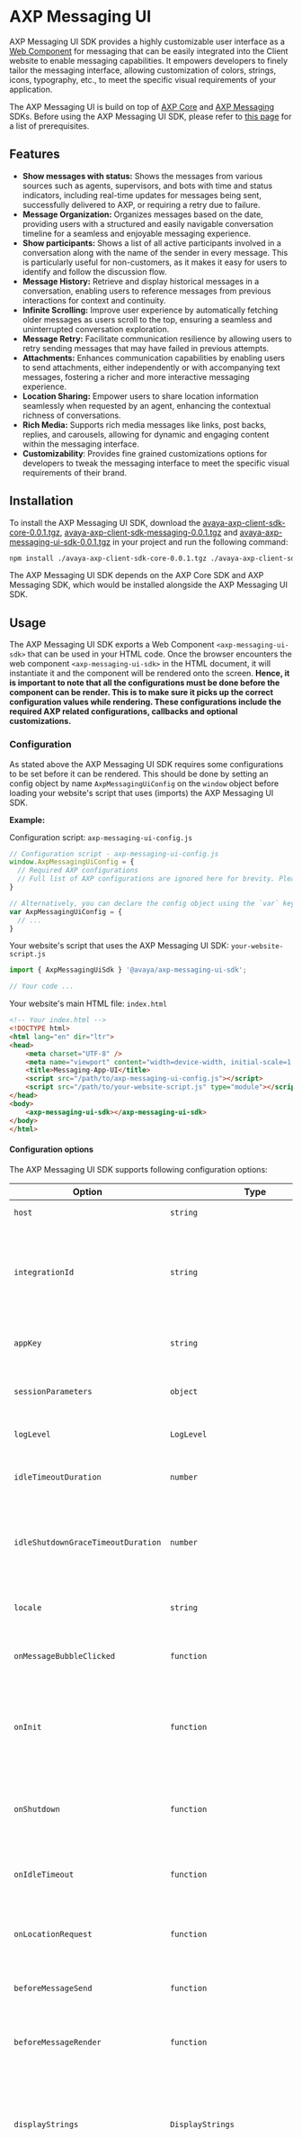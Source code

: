 # AXP Messaging UI

AXP Messaging UI SDK provides a highly customizable user interface as a [Web Component](https://developer.mozilla.org/en-US/docs/Web/API/Web_components) for messaging that can be easily integrated into the Client website to enable messaging capabilities. It empowers developers to finely tailor the messaging interface, allowing customization of colors, strings, icons, typography, etc., to meet the specific visual requirements of your application.

The AXP Messaging UI is build on top of [AXP Core](/modules/_avaya_axp_client_sdk_core) and [AXP Messaging](/modules/_avaya_axp_client_sdk_messaging) SDKs. Before using the AXP Messaging UI SDK, please refer to [this page](https://developers.avayacloud.com/avaya-experience-platform/docs/introduction#next-steps) for a list of prerequisites.

## Features

- **Show messages with status:** Shows the messages from various sources such as agents, supervisors, and bots with time and status indicators, including real-time updates for messages being sent, successfully delivered to AXP, or requiring a retry due to failure.
- **Message Organization:** Organizes messages based on the date, providing users with a structured and easily navigable conversation timeline for a seamless and enjoyable messaging experience.
- **Show participants:** Shows a list of all active participants involved in a conversation along with the name of the sender in every message. This is particularly useful for non-customers, as it makes it easy for users to identify and follow the discussion flow.
- **Message History:** Retrieve and display historical messages in a conversation, enabling users to reference messages from previous interactions for context and continuity.
- **Infinite Scrolling:** Improve user experience by automatically fetching older messages as users scroll to the top, ensuring a seamless and uninterrupted conversation exploration.
- **Message Retry:** Facilitate communication resilience by allowing users to retry sending messages that may have failed in previous attempts.
- **Attachments:** Enhances communication capabilities by enabling users to send attachments, either independently or with accompanying text messages, fostering a richer and more interactive messaging experience.
- **Location Sharing:** Empower users to share location information seamlessly when requested by an agent, enhancing the contextual richness of conversations.
- **Rich Media:** Supports rich media messages like links, post backs, replies, and carousels, allowing for dynamic and engaging content within the messaging interface.
- **Customizability**: Provides fine grained customizations options for developers to tweak the messaging interface to meet the specific visual requirements of their brand.

## Installation

To install the AXP Messaging UI SDK, download the [avaya-axp-client-sdk-core-0.0.1.tgz](./omni-sdk/avaya-axp-client-sdk-core-0.0.1.tgz), [avaya-axp-client-sdk-messaging-0.0.1.tgz](./omni-sdk/avaya-axp-client-sdk-messaging-0.0.1.tgz) and [avaya-axp-messaging-ui-sdk-0.0.1.tgz](./omni-sdk/avaya-axp-messaging-ui-sdk-0.0.1.tgz) in your project and run the following command:

```bash
npm install ./avaya-axp-client-sdk-core-0.0.1.tgz ./avaya-axp-client-sdk-messaging-0.0.1.tgz ./avaya-axp-messaging-ui-sdk-0.0.1.tgz
```

The AXP Messaging UI SDK depends on the AXP Core SDK and AXP Messaging SDK, which would be installed alongside the AXP Messaging UI SDK.

## Usage

The AXP Messaging UI SDK exports a Web Component `<axp-messaging-ui-sdk>` that can be used in your HTML code. Once the browser encounters the web component `<axp-messaging-ui-sdk>` in the HTML document, it will instantiate it and the component will be rendered onto the screen. **Hence, it is important to note that all the configurations must be done before the component can be render. This is to make sure it picks up the correct configuration values while rendering. These configurations include the required AXP related configurations, callbacks and optional customizations.**

### Configuration

As stated above the AXP Messaging UI SDK requires some configurations to be set before it can be rendered. This should be done by setting an config object by name `AxpMessagingUiConfig` on the `window` object before loading your website's script that uses (imports) the AXP Messaging UI SDK.

**Example:**

Configuration script: `axp-messaging-ui-config.js`

```js
// Configuration script - axp-messaging-ui-config.js
window.AxpMessagingUiConfig = {
  // Required AXP configurations
  // Full list of AXP configurations are ignored here for brevity. Please refer to the Configuration options section below to know more.
}
```

```js
// Alternatively, you can declare the config object using the `var` keyword.
var AxpMessagingUiConfig = {
  // ...
}
```

Your website's script that uses the AXP Messaging UI SDK: `your-website-script.js`

```js
import { AxpMessagingUiSdk } '@avaya/axp-messaging-ui-sdk';

// Your code ...
```

Your website's main HTML file: `index.html`

```html
<!-- Your index.html -->
<!DOCTYPE html>
<html lang="en" dir="ltr">
<head>
    <meta charset="UTF-8" />
    <meta name="viewport" content="width=device-width, initial-scale=1.0" />
    <title>Messaging-App-UI</title>
    <script src="/path/to/axp-messaging-ui-config.js"></script>
    <script src="/path/to/your-website-script.js" type="module"></script>
</head>
<body>
    <axp-messaging-ui-sdk></axp-messaging-ui-sdk>
</body>
</html>
```

#### Configuration options

The AXP Messaging UI SDK supports following configuration options:

| Option                           | Type       | Required/Optional  | Description                                                                                            |
|----------------------------------|------------|----------|------------------------------------------------------------------------------------------------------------------|
| `host` | `string`   | Required      | The region of the AXP server.                                                                                    |
| `integrationId` | `string`   | Required      | The unique 36 character Integration ID available to your account administrator when the integration was created. |
| `appKey` | `string` | Required      | The unique key associate with tenant in case of APIXH integration.                                               |
| `sessionParameters` | `object`   | Optional       | The session parameters to be passed to the AXP server.                                                           |
| `logLevel` | `LogLevel` | Optional       | The log level for the AXP Messaging UI SDK. Default is `WARN`.                                                  |
| `idleTimeoutDuration`            | `number`   | Optional       | The duration in milliseconds after which the user is considered idle.                                            |
| `idleShutdownGraceTimeoutDuration`| `number`   | Optional       | The duration in milliseconds after idle timeout after which and the session is closed automatically due to user inactivity. |
| `locale`                         | `string`   | Optional       | The locale to be used for the AXP Messaging UI SDK. Default is `en-US`.                                         |
| `onMessageBubbleClicked`         | `function` | Optional      | The callback function to be called when the message bubble is clicked.                                           |
| `onInit`                         | `function` | Optional       | The callback function to be called when the AXP Messaging UI SDK is initialized for the current User (identified by the JWT). |
| `onShutdown`                     | `function` | Optional       | The callback function to be called when the current session for the current User is closed.                     |
| `onIdleTimeout`                  | `function` | Optional       | The callback function to be called when the current User is considered idle.                                     |
| `onLocationRequest`              | `function` | Optional       | The callback function to be called when the User is requested to share their location.                           |
| `beforeMessageSend`              | `function` | Optional       | The callback function to be called before a message is sent.                                                     |
| `beforeMessageRender`            | `function` | Optional       | The callback function to be called before a message is rendered on the screen.                                   |
| `displayStrings`                 | `DisplayStrings` | Optional | An object containing the display strings and their translations to be used in the AXP Messaging UI SDK. See [custom display strings and translations](#custom-display-strings-and-translations) section. |
| `emojiMartTranslations`          | `Record<Language,EmojiMartTranslation>` | Optional | AXP Messaging UI SDK uses [Emoji Mart](https://github.com/missive/emoji-mart) Component as emoji picker. This configuration expects an object containing the display strings and their translations to be used for the emoji mart component. |
| `themeCustomizations`            | `Record<string, AxpMessagingUiTheme>` | Optional | An object containing the theme customizations for the AXP Messaging UI SDK. Each key is a theme name and the value is the customizations for that theme. See [theme customization](#theme-customization) section. |
| `defaultTheme`                   | `string`   | Optional       | Name of the default theme out of the themes provided via the `themeCustomizations` configuration to be used for the AXP Messaging UI SDK. |

### Authentication

The AXP Messaging UI SDK doesn't authenticate the User. It expects the User to be authenticated by your website and its backend web application. The AXP Messaging UI SDK uses JSON Web Tokens (JWT) and requires a valid JWT to function. The JWT is obtained from your own backend web application that communicates with AXP's authentication API.

The AXP Messaging UI SDK expects an implementation of the `JwtProvider` interface to be provided during [initialization](#initialization). The `JwtProvider` implementation must have two methods:

1. `onExpiryWarning`: This method is called when the JWT is about to expire. In the argument of this method, the remaining time in milliseconds before the JWT expires is provided.
2. `onExpiry`: This method is called when the JWT has expired.

**The consumers of SDK should call the `AxpMessagingUiSdk.setJwt()` to provide a new JWT to the SDK.**

JWT Provider example (in TypeScript):

```ts
import { JwtProvider } from '@avaya/axp-messaging-ui-sdk';

class MyJwtProvider implements JwtProvider {
  onExpiryWarning(timeToExpiry: number): void {
    // ...
  }

  onExpiry(): void {
    // ...
  }
}
```

JWT Provider example (in JavaScript):

```js
class MyJwtProviderJS {
  onExpiryWarning(timeToExpiry) {
    // ...
  }

  onExpiry(): void {
      // ...
  }
}
```

### Initialization

Before the User can start sending messages, the AXP Messaging UI SDK must be initialized. The initialization process creates a new session for the current user (identified by the JWT) post which the user can start sending messages. The initialization can be done by calling the `init` method on the instance of the `<axp-messaging-ui-sdk>` Web Component. The AXP Messaging UI SDK exports the class responsible for the Web Component as `AxpMessagingUiSdk`.

It can be imported as follows:

```ts
import { AxpMessagingUiSdk } from '@avaya/axp-messaging-ui-sdk';
```

Once imported, the instance can be procured by using the static method `getInstance()` on the class `AxpMessagingUiSdk`. The `init` method can then be called on the returned instance object to initialize the AXP Messaging UI SDK.

**⚠️ Important Note: Currently AXP Messaging UI SDK supports a single instance, using multiple instances of the `<axp-messaging-ui-sdk>` can lead to unpredictable behavior.**

**Example:**

```js
const axpMessagingUi = AxpMessagingUiSdk.getInstance();

// Arguments excluded in this example for brevity.
axpMessagingUi.init(...);
```

The `init()` method takes an object with the following properties:

- `jwtProvider`: An implementation of the `JwtProvider` interface. See [Authentication](#authentication) section.
- `userName` (optional): The name of the current User to be displayed in the AXP Messaging UI SDK.
- `jwt`: The JWT for the current User.
- `contextParameters` (optional): The context parameters to be passed to the AXP server for routing.
- `sessionParameters` (optional): The session parameters to be passed to the AXP server.

The `init()` method returns a `Promise` which resolves when the AXP Messaging UI SDK is initialized successfully.

Full example:

```ts
import { AxpMessagingUiSdk } from '@avaya/axp-messaging-ui-sdk';

const axpMessagingUi = AxpMessagingUiSdk.getInstance();

const axpMessagingUiInitParameters = {
  jwtProvider: new MyJwtProvider();
  jwt: '<User JWT>',
  displayName: 'John Doe',
  contextParameters: {
    'key1': 'value1',
    'key2': 'value2',
    // ...
  }
}

// Arguments excluded in this example for brevity.
await axpMessagingUi.init(axpMessagingUiInitParameters);
```

#### Waiting for initialization

As shown in above example the `init()` method returns a `Promise` which resolves when the AXP Messaging UI SDK is initialized successfully, developers can `await` on this promise.

Alternatively, developers can also listen to the `onInit` callback provided during [configuration](#configuration) to know when the AXP Messaging UI SDK is initialized successfully. The `onInitialized()` callback is called when the SDK is initialized successfully. The instance on which the initialization occurred is passed as an argument to the callback.

#### When to initialize

Since the initialization process creates a new session for the User, it should be done whenever the User changes. See [shutdown](#shutting-down) section to know how to end the previous User's session when the current User changes.

Since, the AXP Messaging UI SDK doesn't authenticate the User, it gives the flexibility to the Client Website to decide when to initialize the AXP Messaging UI SDK. The initialization can be done when the User logs in or whenever the User clicks on the messaging bubble, or any other flow that your website has.

To know when a User has clicked on the messaging bubble, the AXP Messaging UI SDK provides a callback `onMessageBubbleClicked` which is called when the User clicks on the messaging bubble. This callback must be provided during [configuration](#configuration).

The `onMessageBubbleClicked` callback automatically receives the instance of the `<axp-messaging-ui-sdk>` Web Component on which the User had clicked. This instance can be used to call the `init` method to initialize the AXP Messaging UI SDK.

### Shutting down

Whenever the User changes or the User logs out, the AXP Messaging UI SDK should be shut down to end the current User's session. Post that the AXP Messaging UI SDK can be re-[initialized](#initialization) for the new User.

To shutdown, the AXP Messaging UI SDK provides a `shutdown()` method on the instance of the `<axp-messaging-ui-sdk>` Web Component. The `shutdown()` method returns a `Promise` which resolves when the AXP Messaging UI SDK is shut down successfully.

**Example:**

```ts
import { AxpMessagingUiSdk } from '@avaya/axp-messaging-ui-sdk';

const axpMessagingUi = AxpMessagingUiSdk.getInstance();

await axpMessagingUi.shutdown();
```

Alternatively, you can also listen to the shutdown event by providing the `onShutdown()` callback during [configuration](#configuration). The `onShutdown()` callback is called when the SDK is shut down. The instance on which the shutdown event occurred is passed as an argument to the callback.

### User Activity

The AXP Messaging UI SDK internally has two timers to track the User's inactivity.

The first timer is the idle timer which is started right after the session is created. This timer expires when there are no activities for the configured duration. Once this timer expires the Avaya Messaging UI SDK will emit the Idle Timeout Invoked event and provide the configured grace period duration in the event's payload. The Client can show an appropriate message on the UI, warning the User about inactivity, by handling this event. Any activity from the User like sending a message etc will reset this timer.

The second timer is idle shutdown grace timer which runs after the idle timer has expired. This timer provides additional grace period for User or the Client to extend the session. After this timer expires, the session is terminated automatically and the AXP Messaging UI SDK will raise the shutdown event and shut itself down (see [shutdown](#shutting-down) section for more details). If the Client wants to continue it must be reinitialize the SDK to do so.

Both the timeout values can be [configured](#configuration).

Developers can listen to the Idle Timeoout Invoked event by providing the `onIdleTimeout()` callback during [configuration](#configuration). Alternatively, developers can also add listener for the Idle Timeout Invoked event by calling the static method `addIdleTimeOutInvokedListener()` on the class `AxpMessagingUiSdk`. Regardless of which approach is used, the callback will be called when the User is considered idle. And the instance on which the event occurred is passed as an argument to the callback.

#### Extending the session

The AXP Messaging UI SDK provides a static method `resetIdleTimeout()` on the class `AxpMessagingUiSdk` to reset the idle timer. This method helps the Client Website to extend the session in scenarios where the Client Website is aware that the User is active based on events from its UI.

### Custom display strings and translations

The AXP Messaging UI SDK provides an option to customize the display strings used in the UI. This can be done by providing the `displayStrings` configuration during [initialization](#configuration).

Check out the `{@link DisplayStrings}` type exported by the AXP Messaging UI SDK to know the strings that can be customized.

The language of the messaging ui can be changed by calling the static method `setLocale()` on the class `AxpMessagingUiSdk`, which takes the locale string as an argument.

### Theme Customization

The AXP Messaging UI SDK provides an option to customize the visual elements of the UI like colors, fonts, icons etc. Developers can create multiple themes and pass them to the AXP Messaging UI SDK in the `themeCustomizations` in the [configuration](#configuration).

The themes can be changed by calling the static method `setTheme()` on the class `AxpMessagingUiSdk`.

The `{@link AxpMessagingUiTheme}` type exported by the AXP Messaging UI SDK provides the structure of the theme object and all available options that can be changed. The options are organized by the various regions in the UI.

### Other utilities and methods

#### Properties

The AXP Messaging UI SDK provides the following properties:

- `currentTheme`: The name of the current theme being used by the AXP Messaging UI SDK. This is available as a static property of the `AxpMessagingUiSdk` class.
- `initialized`: A boolean value indicating whether the AXP Messaging UI SDK is initialized or not. This is available on the instance of the `AxpMessagingUiSdk` class.

#### Methods

- `minimize()`: Minimizes the AXP Messaging UI SDK to the messaging bubble. This is available as a static method of the `AxpMessagingUiSdk` class.
- `maximize()`: Maximizes the AXP Messaging UI SDK from the messaging bubble. This is available as a static method of the `AxpMessagingUiSdk` class. This method can be called only when the AXP Messaging UI SDK has been initialized.
- `setLogLevel()` : Sets the log level for the AXP Messaging UI SDK. This is available as a static method of the `AxpMessagingUiSdk` class.

#### Attributes

The AXP Messaging UI SDK provides the following attributes:

- `hide`: A boolean attribute that can be set on the `<axp-messaging-ui-sdk>` Web Component to hide the messaging UI. Example: `<axp-messaging-ui-sdk hide="true"><axp-messaging-ui-sdk>`
